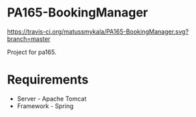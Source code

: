 # PA165-BookingManager

https://travis-ci.org/matussmykala/PA165-BookingManager.svg?branch=master

Project for pa165.

# Requirements

- Server - Apache Tomcat
- Framework - Spring
